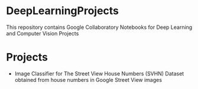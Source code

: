 # DeepLearningProjects
This repository contains Google Collaboratory Notebooks for Deep Learning and Computer Vision Projects

# Projects
- Image Classifier for The Street View House Numbers (SVHN) Dataset obtained from house numbers in Google Street View images
